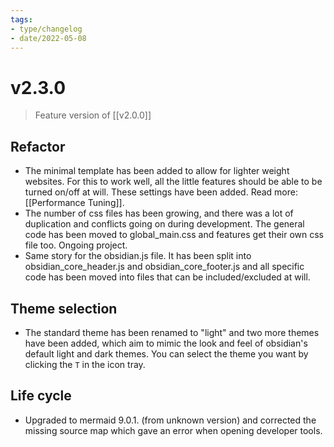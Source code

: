 ```yaml
---
tags:
- type/changelog
- date/2022-05-08
---
```


# v2.3.0
> Feature version of [[v2.0.0]]


## Refactor
- The minimal template has been added to allow for lighter weight websites. For this to work well, all the little features should be able to be turned on/off at will. These settings have been added. Read more: [[Performance Tuning]].
- The number of css files has been growing, and there was a lot of duplication and conflicts going on during development. The general code has been moved to global_main.css and features get their own css file too. Ongoing project.
- Same story for the obsidian.js file. It has been split into obsidian_core_header.js and obsidian_core_footer.js and all specific code has been moved into files that can be included/excluded at will.

## Theme selection
- The standard theme has been renamed to "light" and two more themes have been added, which aim to mimic the look and feel of obsidian's default light and dark themes. You can select the theme you want by clicking the `T` in the icon tray.

## Life cycle
- Upgraded to mermaid 9.0.1. (from unknown version) and corrected the missing source map which gave an error when opening developer tools.